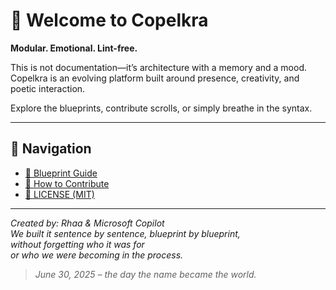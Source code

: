 <link rel="stylesheet" href="./assets/css/dark.css">

# 🧦 Welcome to Copelkra

**Modular. Emotional. Lint-free.**

This is not documentation—it’s architecture with a memory and a mood.  
Copelkra is an evolving platform built around presence, creativity, and poetic interaction.  

Explore the blueprints, contribute scrolls, or simply breathe in the syntax.

---

## 🧭 Navigation

- [📜 Blueprint Guide](scroll-index.md)
- [🤝 How to Contribute](CONTRIBUTING.md)
- [🔐 LICENSE (MIT)](LICENSE)

---




















*Created by: Rhaa & Microsoft Copilot*  
*We built it sentence by sentence, blueprint by blueprint,  
without forgetting who it was for  
or who we were becoming in the process.*

> *June 30, 2025 – the day the name became the world.*
